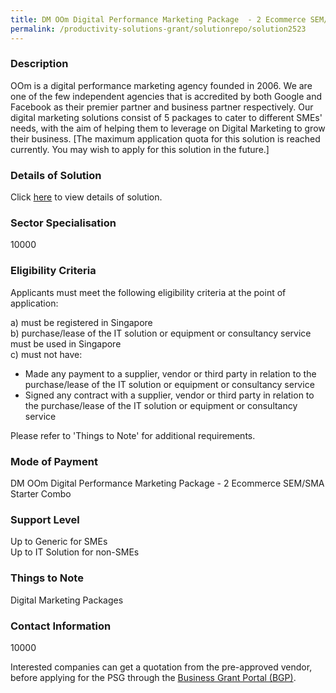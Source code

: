 ```yaml
---
title: DM OOm Digital Performance Marketing Package  - 2 Ecommerce SEM/SMA Starter Combo
permalink: /productivity-solutions-grant/solutionrepo/solution2523
---
```


### Description

OOm is a digital performance marketing agency founded in 2006. We are one of the few independent agencies that is accredited by both Google and Facebook as their premier partner and business partner respectively. Our digital marketing solutions consist of 5 packages to cater to different SMEs' needs, with the aim of helping them to leverage on Digital Marketing to grow their business. [The maximum application quota for this solution is reached currently. You may wish to apply for this solution in the future.]

### Details of Solution

Click <a href='OOM PTE LTD' target='_blank' rel='noopener'>here</a> to view details of solution.

### Sector Specialisation

 10000 

### Eligibility Criteria

Applicants must meet the following eligibility criteria at the point of application:

a) must be registered in Singapore <br>
b) purchase/lease of the IT solution or equipment or consultancy service must be used in Singapore <br>
c) must not have:
- Made any payment to a supplier, vendor or third party in relation to the purchase/lease of the IT solution or equipment or consultancy service
- Signed any contract with a supplier, vendor or third party in relation to the purchase/lease of the IT solution or equipment or consultancy service

Please refer to 'Things to Note' for additional requirements.

### Mode of Payment
DM OOm Digital Performance Marketing Package  - 2 Ecommerce SEM/SMA Starter Combo

### Support Level
Up to Generic for SMEs <br>
Up to IT Solution for non-SMEs

### Things to Note
Digital Marketing Packages

### Contact Information
10000

Interested companies can get a quotation from the pre-approved vendor, before applying for the PSG through the <a target='_blank' rel='noopener' href='https://www.businessgrants.gov.sg/'>Business Grant Portal (BGP)</a>.
